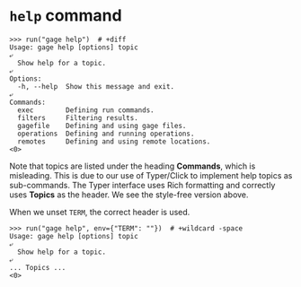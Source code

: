 # `help` command

    >>> run("gage help")  # +diff
    Usage: gage help [options] topic
    ⤶
      Show help for a topic.
    ⤶
    Options:
      -h, --help  Show this message and exit.
    ⤶
    Commands:
      exec        Defining run commands.
      filters     Filtering results.
      gagefile    Defining and using gage files.
      operations  Defining and running operations.
      remotes     Defining and using remote locations.
    <0>

Note that topics are listed under the heading **Commands**, which is
misleading. This is due to our use of Typer/Click to implement help
topics as sub-commands. The Typer interface uses Rich formatting and
correctly uses **Topics** as the header. We see the style-free version
above.

When we unset `TERM`, the correct header is used.

    >>> run("gage help", env={"TERM": ""})  # +wildcard -space
    Usage: gage help [options] topic
    ⤶
      Show help for a topic.
    ⤶
    ... Topics ...
    <0>
